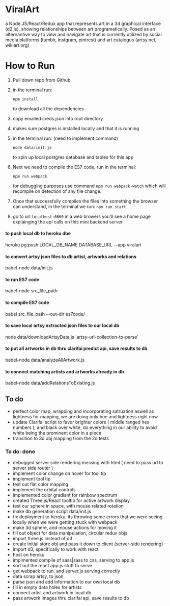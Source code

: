 # ViralArt
a Node.JS/React/Redux app that represents art in a 3d graphical interface (d3.js), showing relationships between art programatically. Posed as an alternantive way to view and navigate art that is currently utilized by social media platforms (tumblr, instgram, pintrest) and art catalogus (artsy.net, wikiart.org)

# How to Run
1. Pull down repo from Github
2. in the terminal run:
	```
	npm install
	```

	to download all the dependencies
3. copy emailed creds.json into root directory
4. makes sure postgres is installed locally and that it is running
5. in the terminal run:  (need to implement command)
	```
	node data/init.js
	```
	to spin up local postgres database and tables for this app
6. Next we need to compile the ES7 code, run in the terminal:
	```
	npm run webpack
	```
	for debugging purposes use command ``` npm run webpack-watch ```
	which will recompile on detection of any file change.
7. Once that successfully compiles the files into something the browser can understand, in the terminal we run: ``` npm run start ``` 

8. go to url `localhost:6660` in a web browers you'll see a home page explainging the api calls on this mini backend server


#### to push local db to heroku dbe
heroku pg:push LOCAL_DB_NAME DATABASE_URL --app viralart

#### to convert artsy json files to db artist, artworks and relations
babel-node data/init.js

#### to run ES7 code
babel-node src_file_path

#### to compile ES7 code
babel src_file_path --out-dir es7code/

#### to save local artsy extracted json files to our local db
node data/downloadArtsyData.js 'artsy-url-collection-to-parse'

#### to put all artworks in db thru clarifai predict api, save results to db
babel-node data/analyzeAllArtwork.js

#### to connect matching artists and artworks already in db
babel-node data/addRelationsToExisting.js


## To do
- perfect color map, wrapping and incorporating satruation aswell as lightness for mapping, we are doing only hue and lightness right now
- update Clarifai script to favor brighter colors ( middle ranged hex numbers ), and black over white, do everything in our ability to avoid white being the prominent color in a piece
- transition to 3d obj mapping from the 2d tests

### To do: done
- debugged server side rendering messing with html ( need to pass url to server side router )
- implement color change on hover for tool tip 
- implement tool tip
- test out flat color mapping 
- implement the orbital controls
- implemented color gradiant for rainbow spectrum
- created Three.js/React tooltip for active artwork display
- test our sphere in space, with mouse related rotation
- make db generation script data/init.js
- fix deployment to heroku, its throwing some errors that we were seeing locally when we were getting stuck with webpack 
- make 3d sphere, and mouse actions for moving it 
- fill out object for data manipulation, circular redux objs
- import three.js instead of d3
- create initial store obj and pass it down to client (server-side rendering)
- import d3, specifically to work with react
- host on heroku
- implmented compile of sass|sass to css, serving to app.js
- sort out the react app.js stuff to serve
- get webpack to run, and server.js serving correctly
- data scrap artsy, to json
- parse json and add information to our own local db
- fill in empty data holes for artists
- connect artist and artwork in local db
- pass artwork images thru clarifai api, save results to db